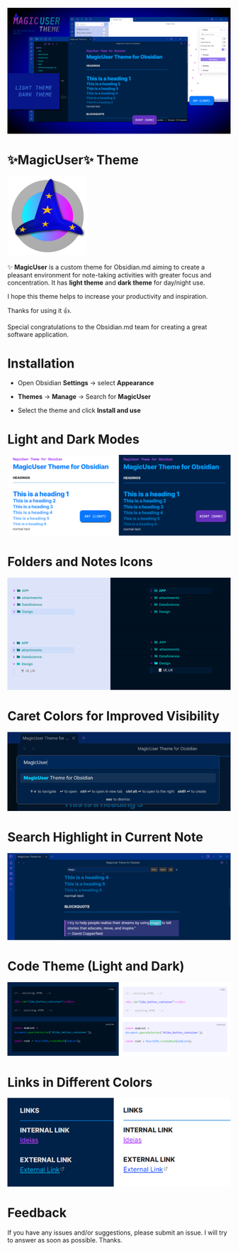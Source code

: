 ![MagicUser theme for Obsidian](images/screenshot_big.png)

# ✨**MagicUser**✨ Theme

![MagicUser Theme icon](magic_user_theme_icon.png)

✨ **MagicUser** is a custom theme for Obsidian.md aiming to create a pleasant environment for note-taking activities with greater focus and concentration. It has **light theme** and **dark theme** for day/night use.

I hope this theme helps to increase your productivity and inspiration.

Thanks for using it 👍.

Special congratulations to the Obsidian.md team for creating a great software application.

# Installation

- Open Obsidian **Settings** -> select **Appearance**

- **Themes** -> **Manage** -> Search for **MagicUser**

- Select the theme and click **Install and use**

# Light and Dark Modes

![Light and Dark Mode Headings](images/magicuser_modes_headings.png)

# Folders and Notes Icons

![Folder and Notes Icons](images/folder_note_icons.png)

# Caret Colors for Improved Visibility

![Dark mode caret color](images/magicuser_caret.png)

# Search Highlight in Current Note

![Search Highlight in Current Note](images/magicuser_search.png)

# Code Theme (Light and Dark)

![MagicUser theme for programming](images/magicuser_codes.png)

# Links in Different Colors

![MagicUser Internal and External Links](images/magicuser_links.png)

# Feedback
  
If you have any issues and/or suggestions, please submit an issue. I will try to answer as soon as possible. Thanks.



